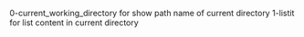 0-current_working_directory for show path name of current directory
1-listit for list content in current directory
